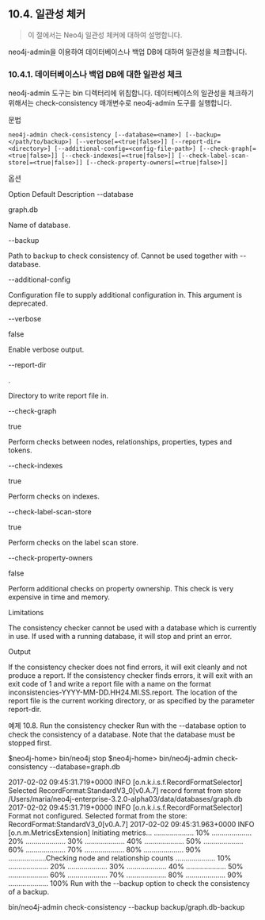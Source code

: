 ## 10.4. 일관성 체커
> 이 절에서는 Neo4j 일관성 체커에 대하여 설명합니다.

neo4j-admin을 이용하여 데이터베이스나 백업 DB에 대하여 일관성을 체크합니다.

### 10.4.1. 데이터베이스나 백업 DB에 대한 일관성 체크

neo4j-admin 도구는 bin 디렉터리에 위칩합니다. 데이터베이스의 일관성을 체크하기 위해서는 check-consistency 매개변수로 neo4j-admin 도구를 실행합니다.

문법
```
neo4j-admin check-consistency [--database=<name>] [--backup=</path/to/backup>] [--verbose[=<true|false>]] [--report-dir=<directory>] [--additional-config=<config-file-path>] [--check-graph[=<true|false>]] [--check-indexes[=<true|false>]] [--check-label-scan-store[=<true|false>]] [--check-property-owners[=<true|false>]]
```
옵션

Option	Default	Description
--database

graph.db

Name of database.

--backup


Path to backup to check consistency of. Cannot be used together with --database.

--additional-config


Configuration file to supply additional configuration in. This argument is deprecated.

--verbose

false

Enable verbose output.

--report-dir

.

Directory to write report file in.

--check-graph

true

Perform checks between nodes, relationships, properties, types and tokens.

--check-indexes

true

Perform checks on indexes.

--check-label-scan-store

true

Perform checks on the label scan store.

--check-property-owners

false

Perform additional checks on property ownership. This check is very expensive in time and memory.

Limitations

The consistency checker cannot be used with a database which is currently in use. If used with a running database, it will stop and print an error.

Output

If the consistency checker does not find errors, it will exit cleanly and not produce a report. If the consistency checker finds errors, it will exit with an exit code of 1 and write a report file with a name on the format inconsistencies-YYYY-MM-DD.HH24.MI.SS.report. The location of the report file is the current working directory, or as specified by the parameter report-dir.

예제 10.8. Run the consistency checker
Run with the --database option to check the consistency of a database. Note that the database must be stopped first.

$neo4j-home> bin/neo4j stop
$neo4j-home> bin/neo4j-admin check-consistency --database=graph.db

2017-02-02 09:45:31.719+0000 INFO  [o.n.k.i.s.f.RecordFormatSelector] Selected RecordFormat:StandardV3_0[v0.A.7] record format from store /Users/maria/neo4j-enterprise-3.2.0-alpha03/data/databases/graph.db
2017-02-02 09:45:31.719+0000 INFO  [o.n.k.i.s.f.RecordFormatSelector] Format not configured. Selected format from the store: RecordFormat:StandardV3_0[v0.A.7]
2017-02-02 09:45:31.963+0000 INFO  [o.n.m.MetricsExtension] Initiating metrics...
....................  10%
....................  20%
....................  30%
....................  40%
....................  50%
....................  60%
....................  70%
....................  80%
....................  90%
...................Checking node and relationship counts
....................  10%
....................  20%
....................  30%
....................  40%
....................  50%
....................  60%
....................  70%
....................  80%
....................  90%
.................... 100%
Run with the --backup option to check the consistency of a backup.

bin/neo4j-admin check-consistency --backup backup/graph.db-backup
